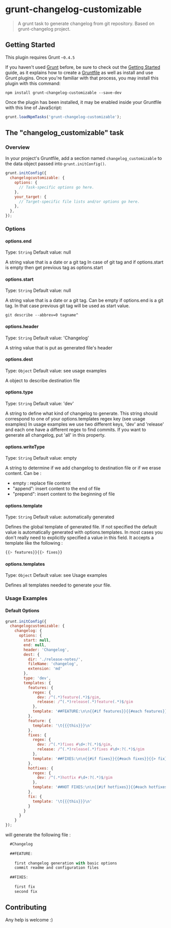 # grunt-changelog-customizable

> A grunt task to generate changelog from git repository.
Based on grunt-changelog project.

## Getting Started
This plugin requires Grunt `~0.4.5`

If you haven't used [Grunt](http://gruntjs.com/) before, be sure to check out the [Getting Started](http://gruntjs.com/getting-started) guide, as it explains how to create a [Gruntfile](http://gruntjs.com/sample-gruntfile) as well as install and use Grunt plugins. Once you're familiar with that process, you may install this plugin with this command:

```shell
npm install grunt-changelog-customizable --save-dev
```

Once the plugin has been installed, it may be enabled inside your Gruntfile with this line of JavaScript:

```js
grunt.loadNpmTasks('grunt-changelog-customizable');
```

## The "changelog_customizable" task

### Overview
In your project's Gruntfile, add a section named `changelog_customizable` to the data object passed into `grunt.initConfig()`.

```js
grunt.initConfig({
  changelogcustomizable: {
    options: {
      // Task-specific options go here.
    },
    your_target: {
      // Target-specific file lists and/or options go here.
    },
  },
});
```

### Options

#### options.end
Type: `String`
Default value: null

A string value that is a date or a git tag
In case of git tag and if options.start is empty then get previous tag as options.start

#### options.start
Type: `String`
Default value: null

A string value that is a date or a git tag.
Can be empty if options.end is a git tag. In that case previous git tag will be used as start value.
```shell
git describe --abbrev=0 tagname^
```

#### options.header
Type: `String`
Default value: 'Changelog'

A string value that is put as generated file's header

#### options.dest
Type: `Object`
Default value: see usage examples

A object to describe destination file

#### options.type
Type: `String`
Default value: 'dev'

A string to define what kind of changelog to generate.
This string should correspond to one of your options.templates regex key (see usage examples)
In usage examples we use two different keys, 'dev' and 'release' and each one have a different regex to find commits.
If you want to generate all changelog, put 'all' in this property.

#### options.writeType
Type: `String`
Default value: empty

A string to determine if we add changelog to destination file or if we erase content.
Can be :
- empty : replace file content
- "append": insert content to the end of file
- "prepend": insert content to the beginning of file 


#### options.template
Type: `String`
Default value: automatically generated

Defines the global template of generated file.
If not specified the default value is automatically generated with options.templates.
In most cases you don't really need to explicitly specified a value in this field.
It accepts a template like the following :
```js
{{> features}}{{> fixes}}
```

#### options.templates
Type: `Object`
Default value: see Usage examples

Defines all templates needed to generate your file.

### Usage Examples

#### Default Options


```js
grunt.initConfig({
  changelogcustomizable: {
    changelog: {
      options: {
        start: null,
        end: null,
        header: 'Changelog',
        dest: {
          dir: './release-notes/',
          fileName: 'changelog',
          extension: 'md'
        },
        type: 'dev',
        templates: {
          features: {
            regex: {
              dev: /^(.*)feature(.*)$/gim,
              release: /^(.*)release(.*)feature(.*)$/gim
            },
            template: '##FEATURE:\n\n{{#if features}}{{#each features}}{{> feature}}{{/each}}{{else}}{{/if}}\n'
          },
          feature: {
            template: '\t{{{this}}}\n'
          },
          fixes: {
            regex: {
              dev: /^(.*)fixes #\d+:?(.*)$/gim,
              release: /^(.*)release(.*)fixes #\d+:?(.*)$/gim
            },
            template: '##FIXES:\n\n{{#if fixes}}{{#each fixes}}{{> fix}}{{/each}}{{else}}{{/if}}\n'
          },
          hotfixes: {
            regex: {
              dev: /^(.*)hotfix #\d+:?(.*)$/gim
            },
            template: '##HOT FIXES:\n\n{{#if hotfixes}}{{#each hotfixes}}{{> fix}}{{/each}}{{else}}{{/if}}\n'
          },
          fix: {
            template: '\t{{{this}}}\n'
          }
        }
      }
    }
});
```

will generate the following file :
```js
  #Changelog
  
  ##FEATURE:
  
  	first changelog generation with basic options
  	commit readme and configuration files
  
  ##FIXES:
  
    first fix
    second fix
```


## Contributing

Any help is welcome :)

